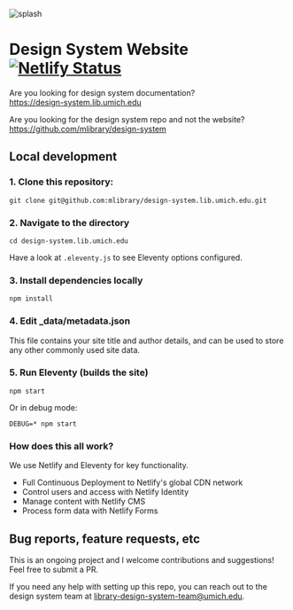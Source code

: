 ![splash](https://user-images.githubusercontent.com/1678665/135491719-c77e8b1c-ec58-49a5-8668-9636c4866496.png)

# Design System Website [![Netlify Status](https://api.netlify.com/api/v1/badges/d0152711-5992-4d47-847b-238c76a98cae/deploy-status)](https://app.netlify.com/sites/dev-docs-design-system/deploys)

Are you looking for design system documentation?</br> https://design-system.lib.umich.edu

Are you looking for the design system repo and not the website? </br>https://github.com/mlibrary/design-system

## Local development

### 1. Clone this repository:

```
git clone git@github.com:mlibrary/design-system.lib.umich.edu.git
```

### 2. Navigate to the directory

```
cd design-system.lib.umich.edu
```

Have a look at `.eleventy.js` to see Eleventy options configured.

### 3. Install dependencies locally

```
npm install
```

### 4. Edit \_data/metadata.json

This file contains your site title and author details, and can be used to store any other commonly used site data.

### 5. Run Eleventy (builds the site)

```
npm start
```

Or in debug mode:

```
DEBUG=* npm start
```

### How does this all work?

We use Netlify and Eleventy for key functionality.

- Full Continuous Deployment to Netlify's global CDN network
- Control users and access with Netlify Identity
- Manage content with Netlify CMS
- Process form data with Netlify Forms

## Bug reports, feature requests, etc

This is an ongoing project and I welcome contributions and suggestions! Feel free to submit a PR.

If you need any help with setting up this repo, you can reach out to the design system team at [library-design-system-team@umich.edu](library-design-system-team@umich.edu).


